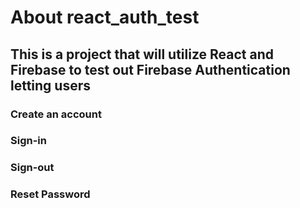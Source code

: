 # About react_auth_test
## This is a project that will utilize React and Firebase to test out Firebase Authentication letting users
### Create an account
### Sign-in
### Sign-out
### Reset Password
